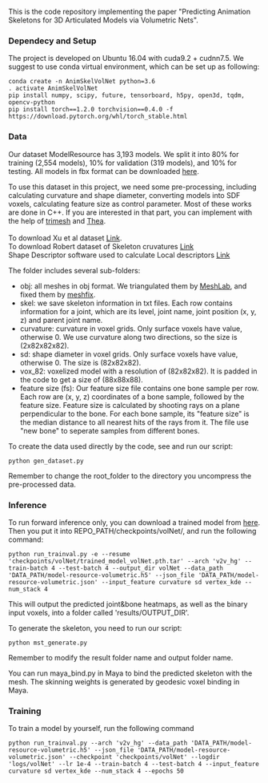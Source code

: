 This is the code repository implementing the paper "Predicting Animation Skeletons for 3D Articulated Models via Volumetric Nets".

### Dependecy and Setup

The project is developed on Ubuntu 16.04 with cuda9.2 + cudnn7.5. 
We suggest to use conda virtual environment, which can be set up as following: 

```
conda create -n AnimSkelVolNet python=3.6
. activate AnimSkelVolNet
pip install numpy, scipy, future, tensorboard, h5py, open3d, tqdm, opencv-python
pip install torch==1.2.0 torchvision==0.4.0 -f https://download.pytorch.org/whl/torch_stable.html
```

### Data

Our dataset ModelResource has 3,193 models. 
We split it into 80% for training (2,554 models), 10%
for validation (319 models), and 10% for testing. 
All models in fbx format can be downloaded [here](https://umass-my.sharepoint.com/:u:/g/personal/zhanxu_umass_edu/EZEg3-xJwWpEqgUJELnjkGgBolJOJq0U2uBitV0O0iqLfQ?e=IYTZyt).

To use this dataset in this project, we need some pre-processing, 
including calculating curvature and shape diameter, 
converting models into SDF voxels, calculating feature size as control parameter. 
Most of these works are done in C++. If you are interested 
in that part, you can implement with the help of [trimesh](https://gfx.cs.princeton.edu/proj/trimesh2/) 
and [Thea](https://github.com/sidch/Thea). <br/><br/>
To download Xu et al dataset [Link](https://umass-my.sharepoint.com/:u:/g/personal/zhanxu_umass_edu/EYV5fbKw3B9IjbQLuymC2sQBaZxVNgoJEffdM49Ka3qNzA?e=dmEztH). <br/>
To download Robert dataset of Skeleton cruvatures [Link](https://drive.google.com/file/d/1sr-J2v5_GmY1lBWbTL8PuyXyL3OzbUgP/view) <br/>
Shape Descriptor software used to calculate Local descriptors [Link](https://sourceforge.net/projects/meshprocessing/)


The folder includes several sub-folders:

* obj: all meshes in obj format. We triangulated them by [MeshLab](http://www.meshlab.net/), and fixed them by [meshfix](https://github.com/MarcoAttene/MeshFix-V2.1).
* skel: we save skeleton information in txt files. Each row contains information for a joint, 
which are its level, joint name, joint position (x, y, z) and parent joint name.
* curvature: curvature in voxel grids. Only surface voxels have value, otherwise 0. 
We use curvature along two directions, so the size is (2x82x82x82).
* sd: shape diameter in voxel grids. Only surface voxels have value, otherwise 0. The size is (82x82x82).
* vox_82: voxelized model with a resolution of (82x82x82). 
It is padded in the code to get a size of (88x88x88).
* feature size (fs): Our feature size file contains one bone sample per row. 
Each row are (x, y, z) coordinates of a bone sample, followed by the feature size. 
Feature size is calculated by shooting rays on a plane perpendicular to the bone. 
For each bone sample, its "feature size" is the median distance to all nearest hits 
of the rays from it. The file use "new bone" to seperate samples from different bones.

To create the data used directly by the code, see and run our script:

`python gen_dataset.py`

Remember to change the root_folder to the directory you uncompress the pre-processed data.

### Inference
To run forward inference only, you can download a trained model from [here](https://umass-my.sharepoint.com/:u:/g/personal/zhanxu_umass_edu/EbJ_grM4c75Ct7lRxc5bFikBHVVgFVntSKcOJgkGHlOMdQ?e=QaHlBr). 
Then you put it into REPO_PATH/checkpoints/volNet/, and run the following command:

`python run_trainval.py -e --resume 'checkpoints/volNet/trained_model_volNet.pth.tar' --arch 'v2v_hg' --train-batch 4 --test-batch 4 --output_dir volNet --data_path 'DATA_PATH/model-resource-volumetric.h5' --json_file 'DATA_PATH/model-resource-volumetric.json' --input_feature curvature sd vertex_kde --num_stack 4`

This will output the predicted joint&bone heatmaps, as well as the binary input voxels, 
into a folder called 'results/OUTPUT_DIR'.

To generate the skeleton, you need to run our script:

`python mst_generate.py`

Remember to modify the result folder name and output folder name.

You can run maya_bind.py in Maya to bind the predicted skeleton with the mesh. The skinning weights is generated by geodesic voxel binding in Maya.

### Training
To train a model by yourself, run the following command

`python run_trainval.py --arch 'v2v_hg' --data_path 'DATA_PATH/model-resource-volumetric.h5' --json_file 'DATA_PATH/model-resource-volumetric.json' --checkpoint 'checkpoints/volNet' --logdir 'logs/volNet' --lr 1e-4 --train-batch 4 --test-batch 4 --input_feature curvature sd vertex_kde --num_stack 4 --epochs 50`

